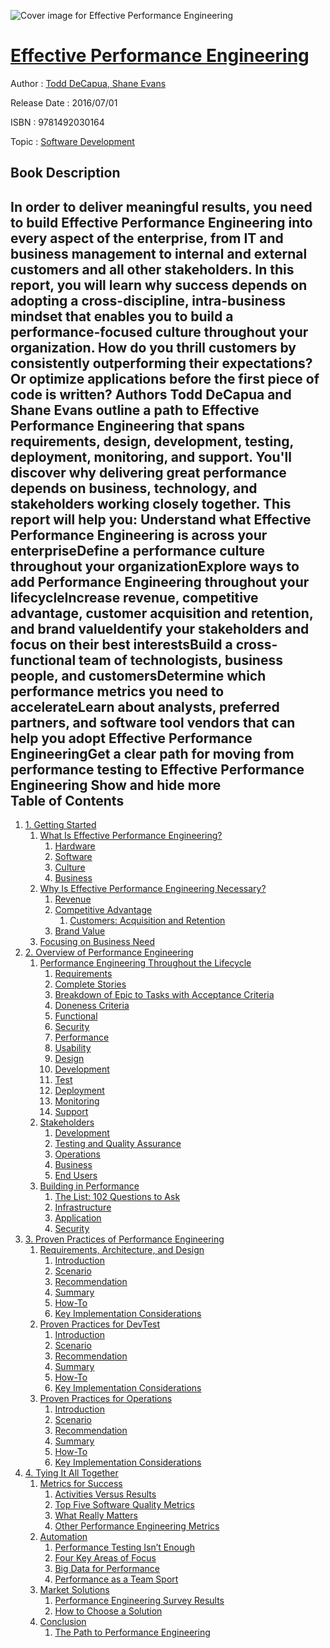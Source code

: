![Cover image for Effective Performance Engineering](https://imgdetail.ebookreading.net/cover/cover/software_development/EB9781492030164.jpg)

[Effective Performance Engineering](https://ebookreading.net/view/book/Effective+Performance+Engineering-EB9781492030164_1.html "Effective Performance Engineering")
====================================================================================================================

Author : [Todd DeCapua](https://ebookreading.net/search/author/Todd+DeCapua),[ Shane Evans](https://ebookreading.net/search/author/+Shane+Evans)

Release Date : 2016/07/01

ISBN : 9781492030164

Topic : [Software Development](https://ebookreading.net/search/category/software-development)

Book Description
-----------------

 In order to deliver meaningful results, you need to build Effective Performance Engineering into every aspect of the enterprise, from IT and business management to internal and external customers and all other stakeholders. In this report, you will learn why success depends on adopting a cross-discipline, intra-business mindset that enables you to build a performance-focused culture throughout your organization.
How do you thrill customers by consistently outperforming their expectations? Or optimize applications before the first piece of code is written? Authors Todd DeCapua and Shane Evans outline a path to Effective Performance Engineering that spans requirements, design, development, testing, deployment, monitoring, and support. You'll discover why delivering great performance depends on business, technology, and stakeholders working closely together.
This report will help you:
Understand what Effective Performance Engineering is across your enterpriseDefine a performance culture throughout your organizationExplore ways to add Performance Engineering throughout your lifecycleIncrease revenue, competitive advantage, customer acquisition and retention, and brand valueIdentify your stakeholders and focus on their best interestsBuild a cross-functional team of technologists, business people, and customersDetermine which performance metrics you need to accelerateLearn about analysts, preferred partners, and software tool vendors that can help you adopt Effective Performance EngineeringGet a clear path for moving from performance testing to Effective Performance Engineering        Show and hide more                
Table of Contents
-----------------

1. [1. Getting Started](https://ebookreading.net/view/book/Effective+Performance+Engineering-EB9781492030164_5.html#getting_started)
    1. [What Is Effective Performance Engineering?](https://ebookreading.net/view/book/Effective+Performance+Engineering-EB9781492030164_5.html#what_is_effective_p)
        1. [Hardware](https://ebookreading.net/view/book/Effective+Performance+Engineering-EB9781492030164_5.html#hardware)
        1. [Software](https://ebookreading.net/view/book/Effective+Performance+Engineering-EB9781492030164_5.html#software)
        1. [Culture](https://ebookreading.net/view/book/Effective+Performance+Engineering-EB9781492030164_5.html#culture)
        1. [Business](https://ebookreading.net/view/book/Effective+Performance+Engineering-EB9781492030164_5.html#business)
    1. [Why Is Effective Performance Engineering Necessary?](https://ebookreading.net/view/book/Effective+Performance+Engineering-EB9781492030164_5.html#why_is_effective_pe)
        1. [Revenue](https://ebookreading.net/view/book/Effective+Performance+Engineering-EB9781492030164_5.html#revenue)
        1. [Competitive Advantage](https://ebookreading.net/view/book/Effective+Performance+Engineering-EB9781492030164_5.html#competitive_advanta)
            1. [Customers: Acquisition and Retention](https://ebookreading.net/view/book/Effective+Performance+Engineering-EB9781492030164_5.html#acquisition_retenti)
        1. [Brand Value](https://ebookreading.net/view/book/Effective+Performance+Engineering-EB9781492030164_5.html#brand_value)
    1. [Focusing on Business Need](https://ebookreading.net/view/book/Effective+Performance+Engineering-EB9781492030164_5.html#focusing_on_busines)
1. [2. Overview of Performance Engineering](https://ebookreading.net/view/book/Effective+Performance+Engineering-EB9781492030164_6.html#overview_of_perform)
    1. [Performance Engineering Throughout the Lifecycle](https://ebookreading.net/view/book/Effective+Performance+Engineering-EB9781492030164_6.html#performance_enginee)
        1. [Requirements](https://ebookreading.net/view/book/Effective+Performance+Engineering-EB9781492030164_6.html#requirements)
        1. [Complete Stories](https://ebookreading.net/view/book/Effective+Performance+Engineering-EB9781492030164_6.html#complete_stories)
        1. [Breakdown of Epic to Tasks with Acceptance Criteria](https://ebookreading.net/view/book/Effective+Performance+Engineering-EB9781492030164_6.html#breakdown_of_epic_t)
        1. [Doneness Criteria](https://ebookreading.net/view/book/Effective+Performance+Engineering-EB9781492030164_6.html#doneness_criteria)
        1. [Functional](https://ebookreading.net/view/book/Effective+Performance+Engineering-EB9781492030164_6.html#functional)
        1. [Security](https://ebookreading.net/view/book/Effective+Performance+Engineering-EB9781492030164_6.html#security)
        1. [Performance](https://ebookreading.net/view/book/Effective+Performance+Engineering-EB9781492030164_6.html#performance)
        1. [Usability](https://ebookreading.net/view/book/Effective+Performance+Engineering-EB9781492030164_6.html#usability)
        1. [Design](https://ebookreading.net/view/book/Effective+Performance+Engineering-EB9781492030164_6.html#design)
        1. [Development](https://ebookreading.net/view/book/Effective+Performance+Engineering-EB9781492030164_6.html#development)
        1. [Test](https://ebookreading.net/view/book/Effective+Performance+Engineering-EB9781492030164_6.html#test)
        1. [Deployment](https://ebookreading.net/view/book/Effective+Performance+Engineering-EB9781492030164_6.html#deployment)
        1. [Monitoring](https://ebookreading.net/view/book/Effective+Performance+Engineering-EB9781492030164_6.html#monitoring)
        1. [Support](https://ebookreading.net/view/book/Effective+Performance+Engineering-EB9781492030164_6.html#support)
    1. [Stakeholders](https://ebookreading.net/view/book/Effective+Performance+Engineering-EB9781492030164_6.html#stakeholders)
        1. [Development](https://ebookreading.net/view/book/Effective+Performance+Engineering-EB9781492030164_6.html#development-id00003)
        1. [Testing and Quality Assurance](https://ebookreading.net/view/book/Effective+Performance+Engineering-EB9781492030164_6.html#testing_and_quality)
        1. [Operations](https://ebookreading.net/view/book/Effective+Performance+Engineering-EB9781492030164_6.html#operations)
        1. [Business](https://ebookreading.net/view/book/Effective+Performance+Engineering-EB9781492030164_6.html#business-id00004)
        1. [End Users](https://ebookreading.net/view/book/Effective+Performance+Engineering-EB9781492030164_6.html#end_users)
    1. [Building in Performance](https://ebookreading.net/view/book/Effective+Performance+Engineering-EB9781492030164_6.html#building_in_perform)
        1. [The List: 102 Questions to Ask](https://ebookreading.net/view/book/Effective+Performance+Engineering-EB9781492030164_6.html#list_102_questions_)
        1. [Infrastructure](https://ebookreading.net/view/book/Effective+Performance+Engineering-EB9781492030164_6.html#infrastructure)
        1. [Application](https://ebookreading.net/view/book/Effective+Performance+Engineering-EB9781492030164_6.html#application)
        1. [Security](https://ebookreading.net/view/book/Effective+Performance+Engineering-EB9781492030164_6.html#security-id00005)
1. [3. Proven Practices of Performance Engineering](https://ebookreading.net/view/book/Effective+Performance+Engineering-EB9781492030164_7.html#proven_practices_of)
    1. [Requirements, Architecture, and Design](https://ebookreading.net/view/book/Effective+Performance+Engineering-EB9781492030164_7.html#requirementscomma_a)
        1. [Introduction](https://ebookreading.net/view/book/Effective+Performance+Engineering-EB9781492030164_7.html#introduction-id0000)
        1. [Scenario](https://ebookreading.net/view/book/Effective+Performance+Engineering-EB9781492030164_7.html#scenario-id00007)
        1. [Recommendation](https://ebookreading.net/view/book/Effective+Performance+Engineering-EB9781492030164_7.html#recommendation-id00)
        1. [Summary](https://ebookreading.net/view/book/Effective+Performance+Engineering-EB9781492030164_7.html#summary-id00010)
        1. [How-To](https://ebookreading.net/view/book/Effective+Performance+Engineering-EB9781492030164_7.html#how-to-id00011)
        1. [Key Implementation Considerations](https://ebookreading.net/view/book/Effective+Performance+Engineering-EB9781492030164_7.html#key_implementation_)
    1. [Proven Practices for DevTest](https://ebookreading.net/view/book/Effective+Performance+Engineering-EB9781492030164_7.html#proven_practices_fo)
        1. [Introduction](https://ebookreading.net/view/book/Effective+Performance+Engineering-EB9781492030164_7.html#introduction-id0001)
        1. [Scenario](https://ebookreading.net/view/book/Effective+Performance+Engineering-EB9781492030164_7.html#scenario-id00014)
        1. [Recommendation](https://ebookreading.net/view/book/Effective+Performance+Engineering-EB9781492030164_7.html#recommendation-id00)
        1. [Summary](https://ebookreading.net/view/book/Effective+Performance+Engineering-EB9781492030164_7.html#summary-id00020)
        1. [How-To](https://ebookreading.net/view/book/Effective+Performance+Engineering-EB9781492030164_7.html#how-to-id00021)
        1. [Key Implementation Considerations](https://ebookreading.net/view/book/Effective+Performance+Engineering-EB9781492030164_7.html#key_implementation_)
    1. [Proven Practices for Operations](https://ebookreading.net/view/book/Effective+Performance+Engineering-EB9781492030164_7.html#proven_practices_fo)
        1. [Introduction](https://ebookreading.net/view/book/Effective+Performance+Engineering-EB9781492030164_7.html#introduction-id0002)
        1. [Scenario](https://ebookreading.net/view/book/Effective+Performance+Engineering-EB9781492030164_7.html#scenario-id00024)
        1. [Recommendation](https://ebookreading.net/view/book/Effective+Performance+Engineering-EB9781492030164_7.html#recommendation-id00)
        1. [Summary](https://ebookreading.net/view/book/Effective+Performance+Engineering-EB9781492030164_7.html#summary-id00030)
        1. [How-To](https://ebookreading.net/view/book/Effective+Performance+Engineering-EB9781492030164_7.html#how-to-id00031)
        1. [Key Implementation Considerations](https://ebookreading.net/view/book/Effective+Performance+Engineering-EB9781492030164_7.html#key_implementation_)
1. [4. Tying It All Together](https://ebookreading.net/view/book/Effective+Performance+Engineering-EB9781492030164_8.html#tying_it_all_togeth)
    1. [Metrics for Success](https://ebookreading.net/view/book/Effective+Performance+Engineering-EB9781492030164_8.html#metrics_for_success)
        1. [Activities Versus Results](https://ebookreading.net/view/book/Effective+Performance+Engineering-EB9781492030164_8.html#activities_versus_r)
        1. [Top Five Software Quality Metrics](https://ebookreading.net/view/book/Effective+Performance+Engineering-EB9781492030164_8.html#top_five_software_q)
        1. [What Really Matters](https://ebookreading.net/view/book/Effective+Performance+Engineering-EB9781492030164_8.html#what_really_matters)
        1. [Other Performance Engineering Metrics](https://ebookreading.net/view/book/Effective+Performance+Engineering-EB9781492030164_8.html#other_performance_e)
    1. [Automation](https://ebookreading.net/view/book/Effective+Performance+Engineering-EB9781492030164_8.html#automation)
        1. [Performance Testing Isn’t Enough](https://ebookreading.net/view/book/Effective+Performance+Engineering-EB9781492030164_8.html#performance_testing)
        1. [Four Key Areas of Focus](https://ebookreading.net/view/book/Effective+Performance+Engineering-EB9781492030164_8.html#four_key_areas_of_f)
        1. [Big Data for Performance](https://ebookreading.net/view/book/Effective+Performance+Engineering-EB9781492030164_8.html#big_data_for_perfor)
        1. [Performance as a Team Sport](https://ebookreading.net/view/book/Effective+Performance+Engineering-EB9781492030164_8.html#performance_as_a_te)
    1. [Market Solutions](https://ebookreading.net/view/book/Effective+Performance+Engineering-EB9781492030164_8.html#market_solutions)
        1. [Performance Engineering Survey Results](https://ebookreading.net/view/book/Effective+Performance+Engineering-EB9781492030164_8.html#performance_enginee)
        1. [How to Choose a Solution](https://ebookreading.net/view/book/Effective+Performance+Engineering-EB9781492030164_8.html#how_to_choose_a_sol)
    1. [Conclusion](https://ebookreading.net/view/book/Effective+Performance+Engineering-EB9781492030164_8.html#conclusion)
        1. [The Path to Performance Engineering](https://ebookreading.net/view/book/Effective+Performance+Engineering-EB9781492030164_8.html#path_to_performance)
